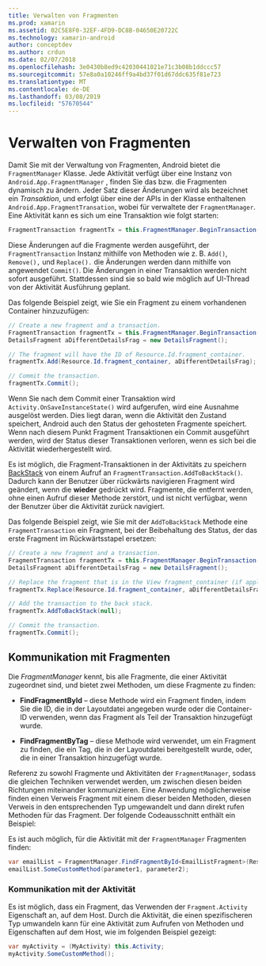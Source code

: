 ```yaml
---
title: Verwalten von Fragmenten
ms.prod: xamarin
ms.assetid: 02C5E8F0-32EF-4FD9-DC8B-04650E20722C
ms.technology: xamarin-android
author: conceptdev
ms.author: crdun
ms.date: 02/07/2018
ms.openlocfilehash: 3e0430b8ed9c42030441021e71c3b08b1ddccc57
ms.sourcegitcommit: 57e8a0a10246ff9a4bd37f01d67ddc635f81e723
ms.translationtype: MT
ms.contentlocale: de-DE
ms.lasthandoff: 03/08/2019
ms.locfileid: "57670544"
---
```

# <a name="managing-fragments"></a>Verwalten von Fragmenten

Damit Sie mit der Verwaltung von Fragmenten, Android bietet die `FragmentManager` Klasse. Jede Aktivität verfügt über eine Instanz von `Android.App.FragmentManager` , finden Sie das bzw. die Fragmenten dynamisch zu ändern. Jeder Satz dieser Änderungen wird als bezeichnet ein *Transaktion*, und erfolgt über eine der APIs in der Klasse enthaltenen `Android.App.FragmentTransation`, wobei für verwaltete der `FragmentManager`. Eine Aktivität kann es sich um eine Transaktion wie folgt starten:

```csharp
FragmentTransaction fragmentTx = this.FragmentManager.BeginTransaction();
```

Diese Änderungen auf die Fragmente werden ausgeführt, der `FragmentTransaction` Instanz mithilfe von Methoden wie z. B. `Add()`, `Remove(),` und `Replace().` die Änderungen werden dann mithilfe von angewendet `Commit()`. Die Änderungen in einer Transaktion werden nicht sofort ausgeführt.
Stattdessen sind sie so bald wie möglich auf UI-Thread von der Aktivität Ausführung geplant.

Das folgende Beispiel zeigt, wie Sie ein Fragment zu einem vorhandenen Container hinzuzufügen:

```csharp
// Create a new fragment and a transaction.
FragmentTransaction fragmentTx = this.FragmentManager.BeginTransaction();
DetailsFragment aDifferentDetailsFrag = new DetailsFragment();

// The fragment will have the ID of Resource.Id.fragment_container.
fragmentTx.Add(Resource.Id.fragment_container, aDifferentDetailsFrag);

// Commit the transaction.
fragmentTx.Commit();
```

Wenn Sie nach dem Commit einer Transaktion wird `Activity.OnSaveInstanceState()` wird aufgerufen, wird eine Ausnahme ausgelöst werden. Dies liegt daran, wenn die Aktivität den Zustand speichert, Android auch den Status der gehosteten Fragmente speichert. Wenn nach diesem Punkt Fragment Transaktionen ein Commit ausgeführt werden, wird der Status dieser Transaktionen verloren, wenn es sich bei die Aktivität wiederhergestellt wird.

Es ist möglich, die Fragment-Transaktionen in der Aktivitäts zu speichern [BackStack](https://developer.android.com/guide/topics/fundamentals/tasks-and-back-stack.html) von einem Aufruf an `FragmentTransaction.AddToBackStack()`. Dadurch kann der Benutzer über rückwärts navigieren Fragment wird geändert, wenn die **wieder** gedrückt wird. Fragmente, die entfernt werden, ohne einen Aufruf dieser Methode zerstört, und ist nicht verfügbar, wenn der Benutzer über die Aktivität zurück navigiert.

Das folgende Beispiel zeigt, wie Sie mit der `AddToBackStack` Methode eine `FragmentTransaction` ein Fragment, bei der Beibehaltung des Status, der das erste Fragment im Rückwärtsstapel ersetzen:

```csharp
// Create a new fragment and a transaction.
FragmentTransaction fragmentTx = this.FragmentManager.BeginTransaction();
DetailsFragment aDifferentDetailsFrag = new DetailsFragment();

// Replace the fragment that is in the View fragment_container (if applicable).
fragmentTx.Replace(Resource.Id.fragment_container, aDifferentDetailsFrag);

// Add the transaction to the back stack.
fragmentTx.AddToBackStack(null);

// Commit the transaction.
fragmentTx.Commit();
```


## <a name="communicating-with-fragments"></a>Kommunikation mit Fragmenten

Die *FragmentManager* kennt, bis alle Fragmente, die einer Aktivität zugeordnet sind, und bietet zwei Methoden, um diese Fragmente zu finden:

-   **FindFragmentById** &ndash; diese Methode wird ein Fragment finden, indem Sie die ID, die in der Layoutdatei angegeben wurde oder die Container-ID verwenden, wenn das Fragment als Teil der Transaktion hinzugefügt wurde.

-   **FindFragmentByTag** &ndash; diese Methode wird verwendet, um ein Fragment zu finden, die ein Tag, die in der Layoutdatei bereitgestellt wurde, oder, die in einer Transaktion hinzugefügt wurde.

Referenz zu sowohl Fragmente und Aktivitäten der `FragmentManager`, sodass die gleichen Techniken verwendet werden, um zwischen diesen beiden Richtungen miteinander kommunizieren. Eine Anwendung möglicherweise finden einen Verweis Fragment mit einem dieser beiden Methoden, diesen Verweis in den entsprechenden Typ umgewandelt und dann direkt rufen Methoden für das Fragment. Der folgende Codeausschnitt enthält ein Beispiel:

Es ist auch möglich, für die Aktivität mit der `FragmentManager` Fragmenten finden:

```csharp
var emailList = FragmentManager.FindFragmentById<EmailListFragment>(Resource.Id.email_list_fragment);
emailList.SomeCustomMethod(parameter1, parameter2);
```


### <a name="communicating-with-the-activity"></a>Kommunikation mit der Aktivität

Es ist möglich, dass ein Fragment, das Verwenden der `Fragment.Activity` Eigenschaft an, auf dem Host. Durch die Aktivität, die einen spezifischeren Typ umwandeln kann für eine Aktivität zum Aufrufen von Methoden und Eigenschaften auf dem Host, wie im folgenden Beispiel gezeigt:

```csharp
var myActivity = (MyActivity) this.Activity;
myActivity.SomeCustomMethod();
```
